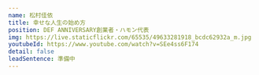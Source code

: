 ```yaml
---
name: 松村佳依
title: 幸せな人生の始め方
position: DEF ANNIVERSARY創業者・ハモン代表
img: https://live.staticflickr.com/65535/49633281918_bcdc62932a_m.jpg
youtubeId: https://www.youtube.com/watch?v=SEe4ss6F174
detail: false
leadSentence: 準備中
---
```

